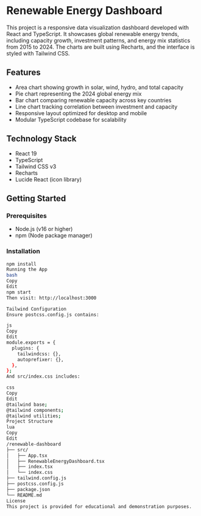 # Renewable Energy Dashboard

This project is a responsive data visualization dashboard developed with React and TypeScript. It showcases global renewable energy trends, including capacity growth, investment patterns, and energy mix statistics from 2015 to 2024. The charts are built using Recharts, and the interface is styled with Tailwind CSS.

## Features

- Area chart showing growth in solar, wind, hydro, and total capacity
- Pie chart representing the 2024 global energy mix
- Bar chart comparing renewable capacity across key countries
- Line chart tracking correlation between investment and capacity
- Responsive layout optimized for desktop and mobile
- Modular TypeScript codebase for scalability

## Technology Stack

- React 19
- TypeScript
- Tailwind CSS v3
- Recharts
- Lucide React (icon library)

## Getting Started

### Prerequisites

- Node.js (v16 or higher)
- npm (Node package manager)

### Installation

```bash
npm install
Running the App
bash
Copy
Edit
npm start
Then visit: http://localhost:3000

Tailwind Configuration
Ensure postcss.config.js contains:

js
Copy
Edit
module.exports = {
  plugins: {
    tailwindcss: {},
    autoprefixer: {},
  },
};
And src/index.css includes:

css
Copy
Edit
@tailwind base;
@tailwind components;
@tailwind utilities;
Project Structure
lua
Copy
Edit
/renewable-dashboard
├── src/
│   ├── App.tsx
│   ├── RenewableEnergyDashboard.tsx
│   ├── index.tsx
│   └── index.css
├── tailwind.config.js
├── postcss.config.js
├── package.json
└── README.md
License
This project is provided for educational and demonstration purposes.